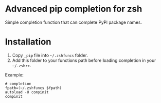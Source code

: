 Advanced pip completion for zsh
===============================

Simple completion function that can complete PyPI package names.

Installation
============

1. Copy `_pip` file into `~/.zshfuncs` folder.
2. Add this folder to your functions path before loading completion in your `~/.zshrc`.

Example:

    # completion
    fpath=(~/.zshfuncs $fpath)
    autoload -U compinit
    compinit

